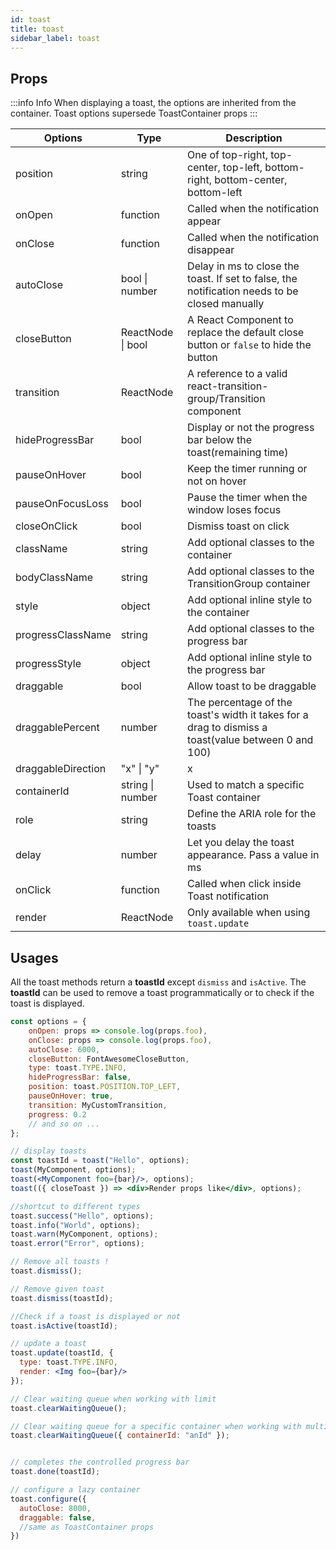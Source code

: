 ```yaml
---
id: toast
title: toast
sidebar_label: toast
---
```


## Props

:::info Info
  When displaying a toast, the options are inherited from the container. Toast options supersede ToastContainer props
:::

| Options           | Type              | Description                                                                                         |
|-------------------|-------------------|-----------------------------------------------------------------------------------------------------|
| position          | string            | One of top-right, top-center, top-left, bottom-right, bottom-center, bottom-left                    |
| onOpen            | function          | Called when the notification appear                                                                 |
| onClose           | function          | Called when the notification disappear                                                              |
| autoClose         | bool \| number    | Delay in ms to close the toast. If set to false, the notification needs to be closed manually       |
| closeButton       | ReactNode \| bool | A React Component to replace the default close button or `false` to hide the button                 |
| transition        | ReactNode         | A reference to a valid react-transition-group/Transition component                                  |
| hideProgressBar   | bool              | Display or not the progress bar below the toast(remaining time)                                     |
| pauseOnHover      | bool              | Keep the timer running or not on hover                                                              |
| pauseOnFocusLoss  | bool              | Pause the timer when the window loses focus                                                         |
| closeOnClick      | bool              | Dismiss toast on click                                                                              |
| className         | string            | Add optional classes to the container                                                               |
| bodyClassName     | string            | Add optional classes to the TransitionGroup container                                               |
| style             | object            | Add optional inline style to the container                                                          |
| progressClassName | string            | Add optional classes to the progress bar                                                            |
| progressStyle     | object            | Add optional inline style to the progress bar                                                       |
| draggable         | bool              | Allow toast to be draggable                                                                         |
| draggablePercent  | number            | The percentage of the toast's width it takes for a drag to dismiss a toast(value between 0 and 100) |
| draggableDirection   | "x" \| "y"        | x         | Specify the drag direction.                                                                                 |
| containerId       | string \| number  | Used to match a specific Toast container                                                            |
| role              | string            | Define the ARIA role for the toasts                                                                 |
| delay             | number            | Let you delay the toast appearance. Pass a value in ms                                              |
| onClick           | function          | Called when click inside Toast notification                                                         |
| render            | ReactNode         | Only available when using `toast.update`                                                            |


## Usages

All the toast methods return a **toastId** except `dismiss` and `isActive`.
The **toastId** can be used to remove a toast programmatically or to check if the toast is displayed.

```jsx
const options = {
    onOpen: props => console.log(props.foo),
    onClose: props => console.log(props.foo),
    autoClose: 6000,
    closeButton: FontAwesomeCloseButton,
    type: toast.TYPE.INFO,
    hideProgressBar: false,
    position: toast.POSITION.TOP_LEFT,
    pauseOnHover: true,
    transition: MyCustomTransition,
    progress: 0.2
    // and so on ...
};

// display toasts
const toastId = toast("Hello", options);
toast(MyComponent, options); 
toast(<MyComponent foo={bar}/>, options); 
toast(({ closeToast }) => <div>Render props like</div>, options);

//shortcut to different types
toast.success("Hello", options); 
toast.info("World", options); 
toast.warn(MyComponent, options); 
toast.error("Error", options);

// Remove all toasts !
toast.dismiss();

// Remove given toast
toast.dismiss(toastId); 

//Check if a toast is displayed or not
toast.isActive(toastId); 

// update a toast
toast.update(toastId, {
  type: toast.TYPE.INFO,
  render: <Img foo={bar}/>
});

// Clear waiting queue when working with limit
toast.clearWaitingQueue();

// Clear waiting queue for a specific container when working with multiple container
toast.clearWaitingQueue({ containerId: "anId" });


// completes the controlled progress bar
toast.done(toastId);

// configure a lazy container
toast.configure({
  autoClose: 8000,
  draggable: false,
  //same as ToastContainer props
})
```

